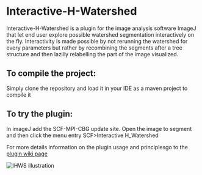 # Interactive-H-Watershed
Interactive-H-Watershed is a plugin for the image analysis software ImageJ that let end user explore
possible watershed segmentation interactively on the fly. Interactivity is made possible by not rerunning
the watershed for every parameters but rather by recombining the segments after a tree structure and then
lazilly relabelling the part of the image visualized.

## To compile the project:
Simply clone the repository and load it in your IDE as a maven project to compile it

## To try the plugin:
In imageJ add the SCF-MPI-CBG update site. Open the image to segment and then click the menu entry SCF>Interactive H_Watershed

For more details information on the plugin usage and principlesgo to the [plugin wiki page](http://imagej.net/Interactive_Watershed) 

![IHWS illustration](http://imagej.net/_images/5/5f/InteractiveWatershed_illustration.PNG "Illustration of the interactive watershed plugin showing the plugin control panel in front of a segmentation overlaying raw microscopy data. The raw data shows a section of a Platynereis embryo during early development. Data were acquired by Mette Handberg-Thorsager (Tomancak lab, MPI-CBG, Dresden and Keller lab, HHMI - Janelia Research Campus)")
